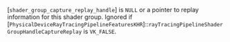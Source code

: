 [`shader_group_capture_replay_handle`] is `NULL` or a pointer to replay
information for this shader group.
Ignored if
[`PhysicalDeviceRayTracingPipelineFeaturesKHR`]::`rayTracingPipelineShaderGroupHandleCaptureReplay`
is `VK_FALSE`.